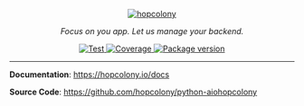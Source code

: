 <p align="center">
  <a href="https://hopcolony.io"><img src="https://hopcolony.io/img/logo.png" alt="hopcolony"></a>
</p>
<p align="center">
    <em>Focus on you app. Let us manage your backend.</em>
</p>
<p align="center">
<a href="https://github.com/hopcolony/python-aiohopcolony/actions?query=workflow%3ATest" target="_blank">
    <img src="https://github.com/hopcolony/python-aiohopcolony/workflows/Test/badge.svg" alt="Test">
</a>
<a href="https://codecov.io/gh/hopcolony/python-aiohopcolony" target="_blank">
    <img src="https://img.shields.io/codecov/c/github/hopcolony/python-aiohopcolony?color=%2334D058" alt="Coverage">
</a>
<a href="https://pypi.org/project/aiohopcolony" target="_blank">
    <img src="https://img.shields.io/pypi/v/aiohopcolony?color=%2334D058&label=pypi%20package" alt="Package version">
</a>
</p>

---

**Documentation**: <a href="https://hopcolony.io" target="_blank">https://hopcolony.io/docs</a>

**Source Code**: <a href="https://github.com/hopcolony/python-aiohopcolony" target="_blank">https://github.com/hopcolony/python-aiohopcolony</a>